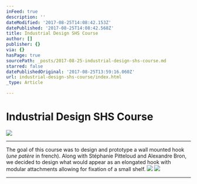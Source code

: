 ```yaml
---
inFeed: true
description: ''
dateModified: '2017-08-25T14:08:42.153Z'
datePublished: '2017-08-25T14:08:42.568Z'
title: Industrial Design SHS Course
author: []
publisher: {}
via: {}
hasPage: true
sourcePath: _posts/2017-08-25-industrial-design-shs-course.md
starred: false
datePublishedOriginal: '2017-08-25T13:59:16.060Z'
url: industrial-design-shs-course/index.html
_type: Article

---
```

# Industrial Design SHS Course
![](https://the-grid-user-content.s3-us-west-2.amazonaws.com/827d9cad-fdd4-4808-9b55-1e2c19151dda.jpg)

---

The goal of this course was to design and prototype a wall mounted hook (_une patère_ in french). Along with Stéphanie Pitteloud and Alexandre Bron, we decided to design what would appear as an elongated hook with modular attachments allowing for fixation of a small shelf.
![](https://the-grid-user-content.s3-us-west-2.amazonaws.com/8ff549cc-4e4b-42d7-b579-a6ebe330f416.jpg)
![](https://the-grid-user-content.s3-us-west-2.amazonaws.com/a3f0cd4f-90bf-4113-9073-e830c0475273.jpg)

---